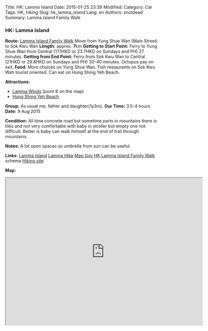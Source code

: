 Title: HK: Lamma Island
Date: 2015-01-25 23:39
Modified: 
Category: Car
Tags: HK,  hiking
Slug: hk_lamma_island
Lang: en
Authors: znotdead
Summary: Lamma Island Family Walk

### HK: Lamma Island

**Route:** [Lamma Island Family Walk]
Move from Yung Shue Wan (Main Street) to Sok Kwu Wan
**Length:** approx. **7**km
**Getting to Start Point:**
Ferry to Yung Shue Wan from Central (17.1HKD or 23.7HKD on Sundays and PH) 27 minutes.
**Getting from End Point:**
Ferry from Sok Kwu Wan to Central (21HKD or 29.8HKD on Sundays and PH) 30-40 minutes. Octopus pay on exit.
**Food**: More choices on Yung Shue Wan. Fish restaurants on Sok Kwu Wah tourist oriented. Can eat on Hung Shing Yeh Beach.

**Attractions:**
 - [Lamma Winds](http://www.discoverhongkong.com/eng/see-do/great-outdoors/outlying-islands/lamma-island/lamma-winds.jsp) (point B on the map)
 - [Hung Shing Yeh Beach](http://www.discoverhongkong.com/eng/see-do/great-outdoors/beaches/hung-shing-yeh-beach.jsp)

**Group:** As usual me, father and daughter(1y3m).
**Our Time:** 3.5-4 hours
**Date:** 9 Aug 2015

**Condition:** All time concrete road but sometime parts in mountains there is tiles and not very comfortable with baby in stroller but empty one not difficult. Better is baby can walk himself at the end of trail through mountains.

**Notes:**
A lot open spaces so umbrella from sun can be useful.

**Links:**
[Lamma Island](http://en.wikipedia.org/wiki/Lamma_Island)
[Lamma Hike](http://www.discoverhongkong.com/eng/see-do/great-outdoors/hikes/lamma-island-hike.jsp)
[Map Gov HK](http://www2.map.gov.hk/gih3/view/index.jsp)
[Lamma Island Family Walk] schema
[Hiking site](http://hiking.gov.hk/eng)

**Map:**
<iframe src="https://www.google.com/maps/d/embed?mid=zLClmVqlU_kM.kP4E9Rx8fg0c" width="640" height="480"></iframe>

[Lamma Island Family Walk]: http://www.discoverhongkong.com/common/images/see-do/great-outdoors/maps/map-07-lamma-island.pdf

